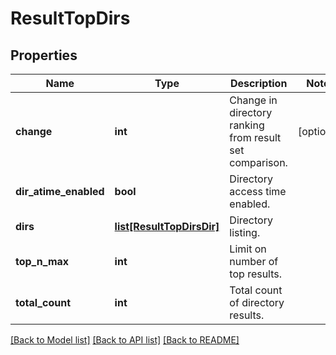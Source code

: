 # ResultTopDirs

## Properties
Name | Type | Description | Notes
------------ | ------------- | ------------- | -------------
**change** | **int** | Change in directory ranking from result set comparison. | [optional] 
**dir_atime_enabled** | **bool** | Directory access time enabled. | 
**dirs** | [**list[ResultTopDirsDir]**](ResultTopDirsDir.md) | Directory listing. | 
**top_n_max** | **int** | Limit on number of top results. | 
**total_count** | **int** | Total count of directory results. | 

[[Back to Model list]](../README.md#documentation-for-models) [[Back to API list]](../README.md#documentation-for-api-endpoints) [[Back to README]](../README.md)


